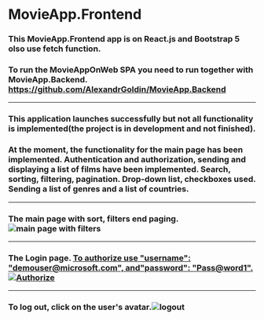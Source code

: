 # MovieApp.Frontend  
###  This MovieApp.Frontend app is on React.js and Bootstrap 5 olso use fetch function.
### To run the MovieAppOnWeb SPA you need to run together with MovieApp.Backend. https://github.com/AlexandrGoldin/MovieApp.Backend
_______
### This application launches successfully but not all functionality is implemented(the project is in development and not finished).
### At the moment, the functionality for the main page has been implemented. Authentication and authorization, sending and displaying a list of films have been implemented. Search, sorting, filtering, pagination. Drop-down list, checkboxes used. Sending a list of genres and a list of countries. 
____________
### The main page with sort, filters end paging. ![main page with filters](https://github.com/user-attachments/assets/2e25f9d5-3b13-483c-9a1a-cc80a054999b)
_______
### The Login page. <ins>To authorize use "username": "demouser@microsoft.com", and"password": "Pass@word1".<ins> ![Authorize](https://github.com/user-attachments/assets/f7493e23-dbd2-4ddc-87a3-f5f0799230eb)
_________
### To log out, click on the user's avatar.![logout](https://github.com/user-attachments/assets/bfc3f46b-d7d4-4823-b301-1bcad9b9c91d)


